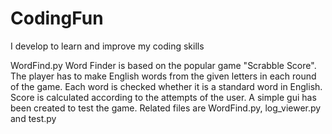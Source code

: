# CodingFun
I develop to learn and improve my coding skills

WordFind.py
Word Finder is based on the popular game "Scrabble Score". The player has to make English words from the given letters in each round of the game. 
Each word is checked whether it is a standard word in English. 
Score is calculated according to the attempts of the user.
A simple gui has been created to test the game.
Related files are WordFind.py, log_viewer.py and test.py


